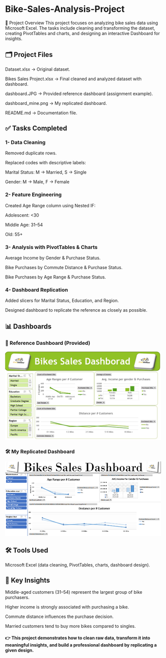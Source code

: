 # Bike-Sales-Analysis-Project

📌 Project Overview  This project focuses on analyzing bike sales data using Microsoft Excel. The tasks include cleaning and transforming the dataset, creating PivotTables and charts, and designing an interactive Dashboard for insights.

## 🗂️ Project Files

Dataset.xlsx → Original dataset.

Bikes Sales Project.xlsx → Final cleaned and analyzed dataset with dashboard.

dashboard.JPG → Provided reference dashboard (assignment example).

dashboard_mine.png → My replicated dashboard.

README.md → Documentation file.

## ✅ Tasks Completed

### 1- Data Cleaning

Removed duplicate rows.

Replaced codes with descriptive labels:

Marital Status: M → Married, S → Single

Gender: M → Male, F → Female

### 2- Feature Engineering

Created Age Range column using Nested IF:

Adolescent: <30

Middle Age: 31–54

Old: 55+

### 3- Analysis with PivotTables & Charts

Average Income by Gender & Purchase Status.

Bike Purchases by Commute Distance & Purchase Status.

Bike Purchases by Age Range & Purchase Status.

### 4- Dashboard Replication

Added slicers for Marital Status, Education, and Region.

Designed dashboard to replicate the reference as closely as possible.

## 📊 Dashboards

### 🎯 Reference Dashboard (Provided)
![Reference Dashboard](dashboard.JPG)

### 🛠️ My Replicated Dashboard
![My Dashboard](dashboard_mine.png)

## 🛠️ Tools Used

Microsoft Excel (data cleaning, PivotTables, charts, dashboard design).

## 📌 Key Insights

Middle-aged customers (31–54) represent the largest group of bike purchasers.

Higher income is strongly associated with purchasing a bike.

Commute distance influences the purchase decision.

Married customers tend to buy more bikes compared to singles.

#### 👉 This project demonstrates how to clean raw data, transform it into meaningful insights, and build a professional dashboard by replicating a given design.
